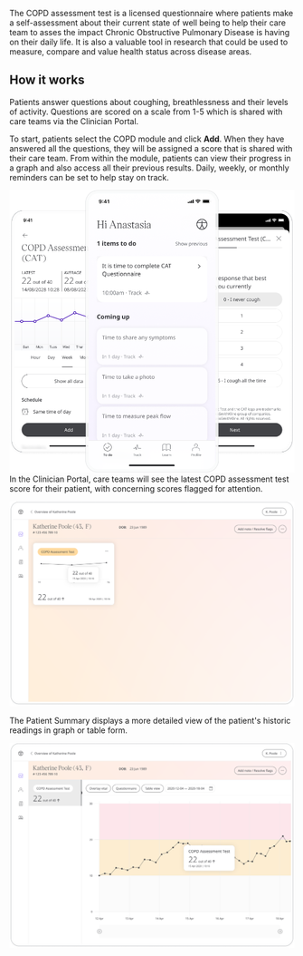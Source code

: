 The COPD assessment test is a licensed questionnaire where patients make a self-assessment about their current state of well being to help their care team to asses the impact Chronic Obstructive Pulmonary Disease is having on their daily life. 
It is also a valuable tool in research that could be used to measure, compare and value health status across disease areas.

## How it works

Patients answer questions about coughing, breathlessness and their levels of activity. Questions are scored on a scale from 1-5 which is shared with care teams via the Clinician Portal.

To start, patients select the COPD module and click **Add**. When they have answered all the questions, they will be assigned a score that is shared with their care team. From within the module, patients can view their progress in a graph and also access all their previous results. Daily, weekly, or monthly reminders can be set to help stay on track.

![COPD](./assets/COPD01.png)
In the Clinician Portal, care teams will see the latest COPD assessment test score for their patient, with concerning scores flagged for attention.

![COPD](./assets/COPD02.png)

The Patient Summary displays a more detailed view of the patient's historic readings in graph or table form.

![COPD](./assets/COPD03.png)

